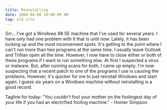 ```yaml
---
title: Reinstalling
date: 2004-04-08 10:08:09 AM
tag: old site
---
```


Grr... I've got a Windows 98 SE machine that I've used for several years. I have only had one problem with it that is until now. Lately, it has been locking up and the most inconvenient spots. It's getting to the point where I can't run more than two programs at the same time. I usually leave Outlook and Trillian open all the time. However, I now have to close either or both of these programs if I want to run something else. At first I suspected a virus or malware. But, after running scans for both, I came up empty. I'm now suspecting that a recent patch to one of the programs I use is causing the problems. However, it's quicker for me to just reinstall Windows and start again. I guess six years on a Windows machine without reinstalling is a good record.

Tagline for today: "You couldn't fool your mother on the foolingest day of your life if you had an electrified fooling machine." - Homer Simpson
